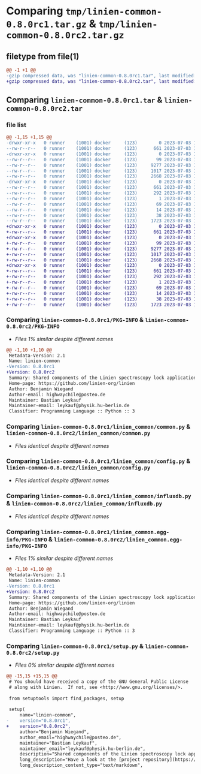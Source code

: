 # Comparing `tmp/linien-common-0.8.0rc1.tar.gz` & `tmp/linien-common-0.8.0rc2.tar.gz`

## filetype from file(1)

```diff
@@ -1 +1 @@
-gzip compressed data, was "linien-common-0.8.0rc1.tar", last modified: Mon Jul  3 12:16:52 2023, max compression
+gzip compressed data, was "linien-common-0.8.0rc2.tar", last modified: Mon Jul  3 12:44:39 2023, max compression
```

## Comparing `linien-common-0.8.0rc1.tar` & `linien-common-0.8.0rc2.tar`

### file list

```diff
@@ -1,15 +1,15 @@
-drwxr-xr-x   0 runner    (1001) docker     (123)        0 2023-07-03 12:16:52.296916 linien-common-0.8.0rc1/
--rw-r--r--   0 runner    (1001) docker     (123)      661 2023-07-03 12:16:52.296916 linien-common-0.8.0rc1/PKG-INFO
-drwxr-xr-x   0 runner    (1001) docker     (123)        0 2023-07-03 12:16:52.296916 linien-common-0.8.0rc1/linien_common/
--rw-r--r--   0 runner    (1001) docker     (123)       99 2023-07-03 12:16:37.000000 linien-common-0.8.0rc1/linien_common/__init__.py
--rw-r--r--   0 runner    (1001) docker     (123)     9277 2023-07-03 12:16:37.000000 linien-common-0.8.0rc1/linien_common/common.py
--rw-r--r--   0 runner    (1001) docker     (123)     1017 2023-07-03 12:16:37.000000 linien-common-0.8.0rc1/linien_common/config.py
--rw-r--r--   0 runner    (1001) docker     (123)     2668 2023-07-03 12:16:37.000000 linien-common-0.8.0rc1/linien_common/influxdb.py
-drwxr-xr-x   0 runner    (1001) docker     (123)        0 2023-07-03 12:16:52.296916 linien-common-0.8.0rc1/linien_common.egg-info/
--rw-r--r--   0 runner    (1001) docker     (123)      661 2023-07-03 12:16:52.000000 linien-common-0.8.0rc1/linien_common.egg-info/PKG-INFO
--rw-r--r--   0 runner    (1001) docker     (123)      292 2023-07-03 12:16:52.000000 linien-common-0.8.0rc1/linien_common.egg-info/SOURCES.txt
--rw-r--r--   0 runner    (1001) docker     (123)        1 2023-07-03 12:16:52.000000 linien-common-0.8.0rc1/linien_common.egg-info/dependency_links.txt
--rw-r--r--   0 runner    (1001) docker     (123)       69 2023-07-03 12:16:52.000000 linien-common-0.8.0rc1/linien_common.egg-info/requires.txt
--rw-r--r--   0 runner    (1001) docker     (123)       14 2023-07-03 12:16:52.000000 linien-common-0.8.0rc1/linien_common.egg-info/top_level.txt
--rw-r--r--   0 runner    (1001) docker     (123)       38 2023-07-03 12:16:52.296916 linien-common-0.8.0rc1/setup.cfg
--rw-r--r--   0 runner    (1001) docker     (123)     1723 2023-07-03 12:16:37.000000 linien-common-0.8.0rc1/setup.py
+drwxr-xr-x   0 runner    (1001) docker     (123)        0 2023-07-03 12:44:39.823587 linien-common-0.8.0rc2/
+-rw-r--r--   0 runner    (1001) docker     (123)      661 2023-07-03 12:44:39.823587 linien-common-0.8.0rc2/PKG-INFO
+drwxr-xr-x   0 runner    (1001) docker     (123)        0 2023-07-03 12:44:39.819586 linien-common-0.8.0rc2/linien_common/
+-rw-r--r--   0 runner    (1001) docker     (123)       99 2023-07-03 12:44:27.000000 linien-common-0.8.0rc2/linien_common/__init__.py
+-rw-r--r--   0 runner    (1001) docker     (123)     9277 2023-07-03 12:44:27.000000 linien-common-0.8.0rc2/linien_common/common.py
+-rw-r--r--   0 runner    (1001) docker     (123)     1017 2023-07-03 12:44:27.000000 linien-common-0.8.0rc2/linien_common/config.py
+-rw-r--r--   0 runner    (1001) docker     (123)     2668 2023-07-03 12:44:27.000000 linien-common-0.8.0rc2/linien_common/influxdb.py
+drwxr-xr-x   0 runner    (1001) docker     (123)        0 2023-07-03 12:44:39.823587 linien-common-0.8.0rc2/linien_common.egg-info/
+-rw-r--r--   0 runner    (1001) docker     (123)      661 2023-07-03 12:44:39.000000 linien-common-0.8.0rc2/linien_common.egg-info/PKG-INFO
+-rw-r--r--   0 runner    (1001) docker     (123)      292 2023-07-03 12:44:39.000000 linien-common-0.8.0rc2/linien_common.egg-info/SOURCES.txt
+-rw-r--r--   0 runner    (1001) docker     (123)        1 2023-07-03 12:44:39.000000 linien-common-0.8.0rc2/linien_common.egg-info/dependency_links.txt
+-rw-r--r--   0 runner    (1001) docker     (123)       69 2023-07-03 12:44:39.000000 linien-common-0.8.0rc2/linien_common.egg-info/requires.txt
+-rw-r--r--   0 runner    (1001) docker     (123)       14 2023-07-03 12:44:39.000000 linien-common-0.8.0rc2/linien_common.egg-info/top_level.txt
+-rw-r--r--   0 runner    (1001) docker     (123)       38 2023-07-03 12:44:39.823587 linien-common-0.8.0rc2/setup.cfg
+-rw-r--r--   0 runner    (1001) docker     (123)     1723 2023-07-03 12:44:27.000000 linien-common-0.8.0rc2/setup.py
```

### Comparing `linien-common-0.8.0rc1/PKG-INFO` & `linien-common-0.8.0rc2/PKG-INFO`

 * *Files 1% similar despite different names*

```diff
@@ -1,10 +1,10 @@
 Metadata-Version: 2.1
 Name: linien-common
-Version: 0.8.0rc1
+Version: 0.8.0rc2
 Summary: Shared components of the Linien spectroscopy lock application.
 Home-page: https://github.com/linien-org/linien
 Author: Benjamin Wiegand
 Author-email: highwaychile@posteo.de
 Maintainer: Bastian Leykauf
 Maintainer-email: leykauf@physik.hu-berlin.de
 Classifier: Programming Language :: Python :: 3
```

### Comparing `linien-common-0.8.0rc1/linien_common/common.py` & `linien-common-0.8.0rc2/linien_common/common.py`

 * *Files identical despite different names*

### Comparing `linien-common-0.8.0rc1/linien_common/config.py` & `linien-common-0.8.0rc2/linien_common/config.py`

 * *Files identical despite different names*

### Comparing `linien-common-0.8.0rc1/linien_common/influxdb.py` & `linien-common-0.8.0rc2/linien_common/influxdb.py`

 * *Files identical despite different names*

### Comparing `linien-common-0.8.0rc1/linien_common.egg-info/PKG-INFO` & `linien-common-0.8.0rc2/linien_common.egg-info/PKG-INFO`

 * *Files 1% similar despite different names*

```diff
@@ -1,10 +1,10 @@
 Metadata-Version: 2.1
 Name: linien-common
-Version: 0.8.0rc1
+Version: 0.8.0rc2
 Summary: Shared components of the Linien spectroscopy lock application.
 Home-page: https://github.com/linien-org/linien
 Author: Benjamin Wiegand
 Author-email: highwaychile@posteo.de
 Maintainer: Bastian Leykauf
 Maintainer-email: leykauf@physik.hu-berlin.de
 Classifier: Programming Language :: Python :: 3
```

### Comparing `linien-common-0.8.0rc1/setup.py` & `linien-common-0.8.0rc2/setup.py`

 * *Files 0% similar despite different names*

```diff
@@ -15,15 +15,15 @@
 # You should have received a copy of the GNU General Public License
 # along with Linien.  If not, see <http://www.gnu.org/licenses/>.
 
 from setuptools import find_packages, setup
 
 setup(
     name="linien-common",
-    version="0.8.0rc1",
+    version="0.8.0rc2",
     author="Benjamin Wiegand",
     author_email="highwaychile@posteo.de",
     maintainer="Bastian Leykauf",
     maintainer_email="leykauf@physik.hu-berlin.de",
     description="Shared components of the Linien spectroscopy lock application.",
     long_description="Have a look at the [project repository](https://github.com/linien-org/linien) for installation instructions.",  # noqa: E501
     long_description_content_type="text/markdown",
```

